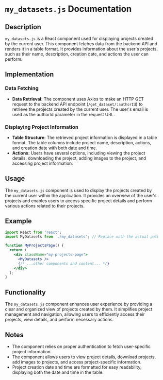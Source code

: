 # `my_datasets.js` Documentation

## Description

`my_datasets.js` is a React component used for displaying projects created by the current user. This component fetches data from the backend API and renders it in a table format. It provides information about the user's projects, such as their name, description, creation date, and actions the user can perform.

## Implementation

### Data Fetching

- **Data Retrieval:** The component uses Axios to make an HTTP GET request to the backend API endpoint (`/get_dataset/:authorId`) to retrieve the projects created by the current user. The user's email is used as the authorId parameter in the request URL.

### Displaying Project Information

- **Table Structure:** The retrieved project information is displayed in a table format. The table columns include project name, description, actions, and creation date with both date and time.
- **Actions:** Users have several options, including viewing the project details, downloading the project, adding images to the project, and accessing project information.

## Usage

The `my_datasets.js` component is used to display the projects created by the current user within the application. It provides an overview of the user's projects and enables users to access specific project details and perform various actions related to their projects.

## Example

```jsx
import React from 'react';
import MyDatasets from './my_datasets'; // Replace with the actual path to your my_datasets.js file

function MyProjectsPage() {
  return (
    <div className="my-projects-page">
      <MyDatasets />
      {/* ...other components and content... */}
    </div>
  );
}
```

## Functionality

The `my_datasets.js` component enhances user experience by providing a clear and organized view of projects created by them. It simplifies project management and navigation, allowing users to efficiently access their projects, view details, and perform necessary actions.

## Notes

- The component relies on proper authentication to fetch user-specific project information.
- The component allows users to view project details, download projects, add images to projects, and access project-specific information.
- Project creation date and time are formatted for easy readability, displaying both the date and time in the table.